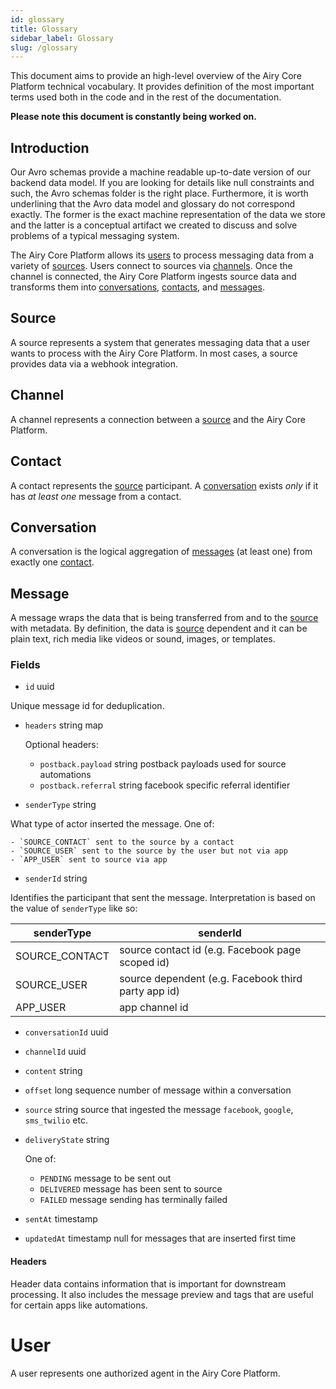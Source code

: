 ```yaml
---
id: glossary
title: Glossary
sidebar_label: Glossary
slug: /glossary
---
```


This document aims to provide an high-level overview of the Airy Core Platform
technical vocabulary. It provides definition of the most important terms used
both in the code and in the rest of the documentation.

**Please note this document is constantly being worked on.**

## Introduction

Our Avro schemas provide a machine readable up-to-date version
of our backend data model. If you are looking for details like null constraints
and such, the Avro schemas folder is the right place. Furthermore, it is worth
underlining that the Avro data model and glossary do not correspond exactly. The
former is the exact machine representation of the data we store and the latter
is a conceptual artifact we created to discuss and solve problems of a typical
messaging system.

The Airy Core Platform allows its [users](#user) to process messaging data from
a variety of [sources](#source). Users connect to sources via
[channels](#channel). Once the channel is connected, the Airy Core Platform
ingests source data and transforms them into [conversations](#conversation),
[contacts](#contact), and [messages](#message).

## Source

A source represents a system that generates messaging data that a user wants
to process with the Airy Core Platform. In most cases, a source provides data via a
webhook integration.

## Channel

A channel represents a connection between a [source](#source) and the Airy Core Platform.

## Contact

A contact represents the [source](#source) participant. A
[conversation](#conversation) exists *only* if it has *at least one* message
from a contact.

## Conversation

A conversation is the logical aggregation of [messages](#message) (at least one) from
exactly one [contact](#contact).

## Message

A message wraps the data that is being transferred from and to the
[source](#source) with metadata. By definition, the data is [source](#source)
dependent and it can be plain text, rich media like videos or sound, images, or
templates.

### Fields

- `id` uuid

Unique message id for deduplication.

- `headers` string map

    Optional headers:

    - `postback.payload` string postback payloads used for source automations
    - `postback.referral` string facebook specific referral identifier

- `senderType` string

What type of actor inserted the message. One of:

    - `SOURCE_CONTACT` sent to the source by a contact
    - `SOURCE_USER` sent to the source by the user but not via app
    - `APP_USER` sent to source via app

- `senderId` string

Identifies the participant that sent the message. Interpretation is based on the value of `senderType` like so:

| senderType     | senderId                                            |
| -------------- | --------------------------------------------------- |
| SOURCE_CONTACT | source contact id (e.g. Facebook page scoped id)    |
| SOURCE_USER    | source dependent (e.g. Facebook third party app id) |
| APP_USER       | app channel id                                      |


- `conversationId` uuid

- `channelId` uuid

- `content` string

- `offset` long sequence number of message within a conversation

- `source` string source that ingested the message `facebook`, `google`, `sms_twilio` etc.

- `deliveryState` string

    One of:

    - `PENDING` message to be sent out
    - `DELIVERED` message has been sent to source
    - `FAILED` message sending has terminally failed

- `sentAt` timestamp

- `updatedAt` timestamp null for messages that are inserted first time


#### Headers 

Header data contains information that is important for downstream processing. It
also includes the message preview and tags that are useful for certain apps like
automations.


# User

A user represents one authorized agent in the Airy Core Platform. 
